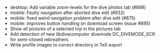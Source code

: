 - desktop: Add variable zoom-levels for the dive photos tab (#898)
- mobile: Faulty navigation after aborted dive edit (#932)
- mobile: fixed weird navigation problem after dive edit (#875)
- mobile: improves button handling on download screen (issue #895)
- Show all pictures of a selected trip in the pictures tab
- Add detection of new libdivecomputer divemode DC_DIVEMODE_SCR for semi-closed rebreathers
- Write profile images to correct directory in TeX export
